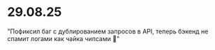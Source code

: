 # 29.08.25

"Пофиксил баг с дублированием запросов в API, теперь бэкенд не спамит логами как чайка чипсами 🦅"
